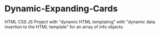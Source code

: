 # Dynamic-Expanding-Cards
HTML CSS JS Project with "dynamic HTML templating" with "dynamic data insertion to the HTML template" for an array of info objects.   
